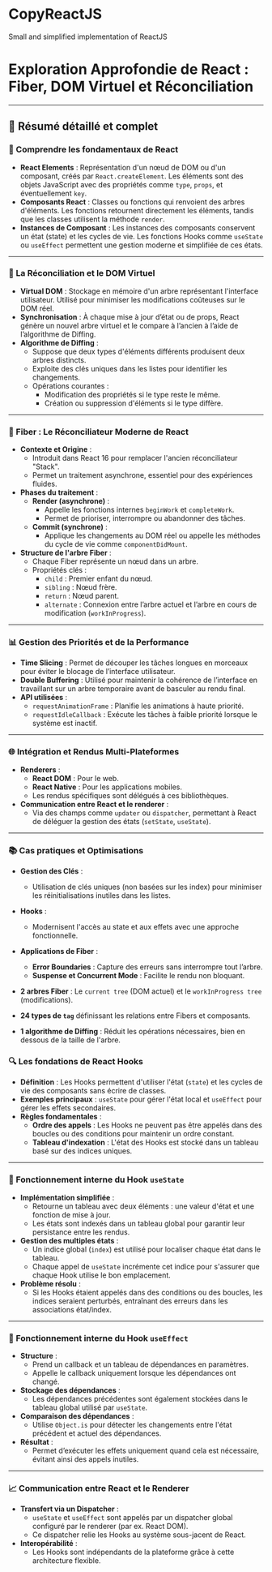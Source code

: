 # CopyReactJS

Small and simplified implementation of ReactJS

# Exploration Approfondie de React : Fiber, DOM Virtuel et Réconciliation

---

## 📝 **Résumé détaillé et complet**

### **🧩 Comprendre les fondamentaux de React**

- **React Elements** : Représentation d'un nœud de DOM ou d'un composant, créés par `React.createElement`. Les éléments sont des objets JavaScript avec des propriétés comme `type`, `props`, et éventuellement `key`.
- **Composants React** : Classes ou fonctions qui renvoient des arbres d'éléments. Les fonctions retournent directement les éléments, tandis que les classes utilisent la méthode `render`.
- **Instances de Composant** : Les instances des composants conservent un état (state) et les cycles de vie. Les fonctions Hooks comme `useState` ou `useEffect` permettent une gestion moderne et simplifiée de ces états.

---

### **🔄 La Réconciliation et le DOM Virtuel**

- **Virtual DOM** : Stockage en mémoire d'un arbre représentant l'interface utilisateur. Utilisé pour minimiser les modifications coûteuses sur le DOM réel.
- **Synchronisation** : À chaque mise à jour d’état ou de props, React génère un nouvel arbre virtuel et le compare à l’ancien à l’aide de l’algorithme de Diffing.
- **Algorithme de Diffing** :
    - Suppose que deux types d'éléments différents produisent deux arbres distincts.
    - Exploite des clés uniques dans les listes pour identifier les changements.
    - Opérations courantes :
        - Modification des propriétés si le type reste le même.
        - Création ou suppression d'éléments si le type diffère.

---

### **🧵 Fiber : Le Réconciliateur Moderne de React**

- **Contexte et Origine** :
    - Introduit dans React 16 pour remplacer l'ancien réconciliateur "Stack".
    - Permet un traitement asynchrone, essentiel pour des expériences fluides.
- **Phases du traitement** :
    - **Render (asynchrone)** :
        - Appelle les fonctions internes `beginWork` et `completeWork`.
        - Permet de prioriser, interrompre ou abandonner des tâches.
    - **Commit (synchrone)** :
        - Applique les changements au DOM réel ou appelle les méthodes du cycle de vie comme `componentDidMount`.
- **Structure de l'arbre Fiber** :
    - Chaque Fiber représente un nœud dans un arbre.
    - Propriétés clés :
        - `child` : Premier enfant du nœud.
        - `sibling` : Nœud frère.
        - `return` : Nœud parent.
        - `alternate` : Connexion entre l’arbre actuel et l’arbre en cours de modification (`workInProgress`).

---

### **📊 Gestion des Priorités et de la Performance**

- **Time Slicing** : Permet de découper les tâches longues en morceaux pour éviter le blocage de l’interface utilisateur.
- **Double Buffering** : Utilisé pour maintenir la cohérence de l’interface en travaillant sur un arbre temporaire avant de basculer au rendu final.
- **API utilisées** :
    - `requestAnimationFrame` : Planifie les animations à haute priorité.
    - `requestIdleCallback` : Exécute les tâches à faible priorité lorsque le système est inactif.

---

### **🌐 Intégration et Rendus Multi-Plateformes**

- **Renderers** :
    - **React DOM** : Pour le web.
    - **React Native** : Pour les applications mobiles.
    - Les rendus spécifiques sont délégués à ces bibliothèques.
- **Communication entre React et le renderer** :
    - Via des champs comme `updater` ou `dispatcher`, permettant à React de déléguer la gestion des états (`setState`, `useState`).

---

### **📚 Cas pratiques et Optimisations**

- **Gestion des Clés** :
    - Utilisation de clés uniques (non basées sur les index) pour minimiser les réinitialisations inutiles dans les listes.
- **Hooks** :
    - Modernisent l'accès au state et aux effets avec une approche fonctionnelle.
- **Applications de Fiber** :
    - **Error Boundaries** : Capture des erreurs sans interrompre tout l’arbre.
    - **Suspense et Concurrent Mode** : Facilite le rendu non bloquant.

- **2 arbres Fiber** : Le `current tree` (DOM actuel) et le `workInProgress tree` (modifications).
- **24 types de `tag`** définissant les relations entre Fibers et composants.
- **1 algorithme de Diffing** : Réduit les opérations nécessaires, bien en dessous de la taille de l'arbre.

### **🔍 Les fondations de React Hooks**

- **Définition** : Les Hooks permettent d'utiliser l'état (`state`) et les cycles de vie des composants sans écrire de classes.
- **Exemples principaux** : `useState` pour gérer l'état local et `useEffect` pour gérer les effets secondaires.
- **Règles fondamentales** :
    - **Ordre des appels** : Les Hooks ne peuvent pas être appelés dans des boucles ou des conditions pour maintenir un ordre constant.
    - **Tableau d'indexation** : L'état des Hooks est stocké dans un tableau basé sur des indices uniques.

---

### **🔄 Fonctionnement interne du Hook `useState`**

- **Implémentation simplifiée** :
    - Retourne un tableau avec deux éléments : une valeur d'état et une fonction de mise à jour.
    - Les états sont indexés dans un tableau global pour garantir leur persistance entre les rendus.
- **Gestion des multiples états** :
    - Un indice global (`index`) est utilisé pour localiser chaque état dans le tableau.
    - Chaque appel de `useState` incrémente cet indice pour s'assurer que chaque Hook utilise le bon emplacement.
- **Problème résolu** :
    - Si les Hooks étaient appelés dans des conditions ou des boucles, les indices seraient perturbés, entraînant des erreurs dans les associations état/index.

---

### **🌟 Fonctionnement interne du Hook `useEffect`**

- **Structure** :
    - Prend un callback et un tableau de dépendances en paramètres.
    - Appelle le callback uniquement lorsque les dépendances ont changé.
- **Stockage des dépendances** :
    - Les dépendances précédentes sont également stockées dans le tableau global utilisé par `useState`.
- **Comparaison des dépendances** :
    - Utilise `Object.is` pour détecter les changements entre l'état précédent et actuel des dépendances.
- **Résultat** :
    - Permet d’exécuter les effets uniquement quand cela est nécessaire, évitant ainsi des appels inutiles.

---

### **📈 Communication entre React et le Renderer**

- **Transfert via un Dispatcher** :
    - `useState` et `useEffect` sont appelés par un dispatcher global configuré par le renderer (par ex. React DOM).
    - Ce dispatcher relie les Hooks au système sous-jacent de React.
- **Interopérabilité** :
    - Les Hooks sont indépendants de la plateforme grâce à cette architecture flexible.

